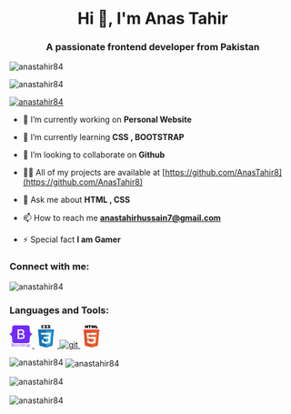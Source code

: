 <h1 align="center">Hi 👋, I'm Anas Tahir</h1>
<h3 align="center">A passionate frontend developer from Pakistan</h3>

<img src="https://www.digitalsolutionservices.com/img/services/web%20development.gif" alt="anastahir84" />

<p align="left"> <img src="https://komarev.com/ghpvc/?username=anastahir84&label=Profile%20views&color=0e75b6&style=flat" alt="anastahir84" /> </p>

<p align="left"> <a href="https://github.com/ryo-ma/github-profile-trophy"><img src="https://github-profile-trophy.vercel.app/?username=anastahir84" alt="anastahir84" /></a> </p>

- 🔭 I’m currently working on **Personal Website**

- 🌱 I’m currently learning **CSS , BOOTSTRAP**

- 👯 I’m looking to collaborate on **Github**

- 👨‍💻 All of my projects are available at [https://github.com/AnasTahir8](https://github.com/AnasTahir8)

- 💬 Ask me about **HTML , CSS**

- 📫 How to reach me **anastahirhussain7@gmail.com**

- ⚡ Special fact **I am Gamer**

<h3 align="left">Connect with me:</h3>
<p align="left">
</p>
<img src="https://user-images.githubusercontent.com/74038190/212750147-854a394f-fee9-4080-9770-78a4b7ece53f.gif" alt="anastahir84" />

<h3 align="left">Languages and Tools:</h3>
<p align="left"> <a href="https://getbootstrap.com" target="_blank" rel="noreferrer"> <img src="https://raw.githubusercontent.com/devicons/devicon/master/icons/bootstrap/bootstrap-plain-wordmark.svg" alt="bootstrap" width="40" height="40"/> </a> <a href="https://www.w3schools.com/css/" target="_blank" rel="noreferrer"> <img src="https://raw.githubusercontent.com/devicons/devicon/master/icons/css3/css3-original-wordmark.svg" alt="css3" width="40" height="40"/> </a> <a href="https://git-scm.com/" target="_blank" rel="noreferrer"> <img src="https://www.vectorlogo.zone/logos/git-scm/git-scm-icon.svg" alt="git" width="40" height="40"/> </a> <a href="https://www.w3.org/html/" target="_blank" rel="noreferrer"> <img src="https://raw.githubusercontent.com/devicons/devicon/master/icons/html5/html5-original-wordmark.svg" alt="html5" width="40" height="40"/> </a> </p>

<p><img align="left" src="https://github-readme-stats.vercel.app/api/top-langs?username=anastahir84&show_icons=true&locale=en&layout=compact" alt="anastahir84" /></p>

<p>&nbsp;<img align="center" src="https://github-readme-stats.vercel.app/api?username=anastahir84&show_icons=true&locale=en" alt="anastahir84" /></p>

<p><img align="center" src="https://github-readme-streak-stats.herokuapp.com/?user=anastahir84&" alt="anastahir84" /></p>

<img align="center" src="https://user-images.githubusercontent.com/117486085/209233518-d0f390f9-3b79-47ae-bb89-61918d378008.gif" alt="anastahir84" />
